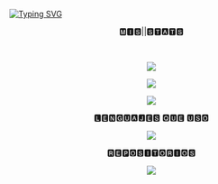 [![Typing SVG](https://readme-typing-svg.demolab.com?font=Fira+Code&pause=1000&random=false&width=435&lines=Hola+soy+Iker+Erdociain;Programador+de+Front+End)](https://git.io/typing-svg)
 

<p align="center">🅼🅸🆂||🆂🆃🅰🆃🆂</p>

<br/>

<p align="center">
 <img src="https://streak-stats.demolab.com?user=IkerOwO&theme=calm&border_radius=15&date_format=M%20j%5B%2C%20Y%5D"/>

<p align="center">
 <img src="https://github-readme-stats-eight-theta.vercel.app/api/top-langs/?username=IkerOwO&layout=compact&langs_count=8&theme=radical&locale=en"/>
<p align="center">
    <img src="https://github-readme-activity-graph.vercel.app/graph?username=IkerOwO&theme=modern-lilac"/>

<br/>

<p align="center">🅻🅴🅽🅶🆄🅰🅹🅴🆂 🆀🆄🅴 🆄🆂🅾</p>

<p align="center">
<img src="https://skillicons.dev/icons?i=js,html,css,py)](https://skillicons.dev)"/>


<br/>

<p align="center">🆁🅴🅿🅾🆂🅸🆃🅾🆁🅸🅾🆂</p>

<p align="center">
 <img src="https://github-readme-stats.vercel.app/api/pin/?username=IkerOwO&repo=Mi-Web"/>
